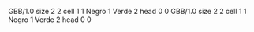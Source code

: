 <gs-board> GBB/1.0
size 2 2
cell 1 1 Negro 1 Verde 2 
head 0 0
 </gs-board>
<gs-board> GBB/1.0
size 2 2
cell 1 1 Negro 1 Verde 2 
head 0 0
 </gs-board>